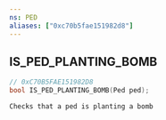 ```yaml
---
ns: PED
aliases: ["0xc70b5fae151982d8"]
---
```

## IS_PED_PLANTING_BOMB

```c
// 0xC70B5FAE151982D8
bool IS_PED_PLANTING_BOMB(Ped ped);
```

```
Checks that a ped is planting a bomb
```
